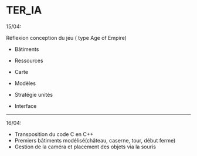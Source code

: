 # TER_IA
15/04:

Réflexion conception du jeu ( type  Age of Empire)

  - Bâtiments
  
  - Ressources
  
  - Carte
  
  - Modèles
  
  - Stratégie unités
  
  - Interface
  
--------------------------------------------------
16/04:

- Transposition du code C en C++
- Premiers bâtiments modélisé(château, caserne, tour, début ferme)
- Gestion de la caméra et placement des objets via la souris
